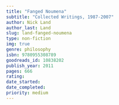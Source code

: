 ```yaml
---
title: "Fanged Noumena"
subtitle: "Collected Writings, 1987-2007"
author: Nick Land
author_last: Land
slug: land-fanged-noumena
type: non-fiction
img: true
genre: philosophy
isbn: 9780955308789
goodreads_id: 10838202
publish_year: 2011
pages: 666
rating: 
date_started:
date_completed:
priority: medium
---
```

